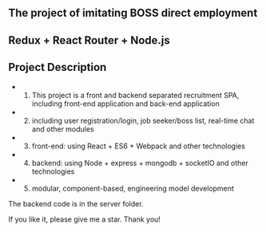 ## The project of imitating BOSS direct employment

## Redux + React Router + Node.js

## Project Description

* 1. This project is a front and backend separated recruitment SPA, including front-end application and back-end application
* 2. including user registration/login, job seeker/boss list, real-time chat and other modules
* 3. front-end: using React + ES6 + Webpack and other technologies
* 4. backend: using Node + express + mongodb + socketIO and other technologies
* 5. modular, component-based, engineering model development

The backend code is in the server folder.

If you like it, please give me a star. Thank you!

